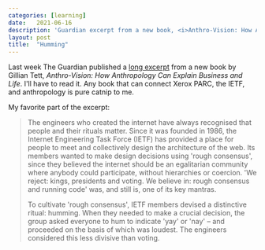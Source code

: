 ```yaml
---
categories: [learning]
date:   2021-06-16
description: 'Guardian excerpt from a new book, <i>Anthro-Vision: How Anthropology Can Explain Business and Life</i>'
layout: post
title:  "Humming"
---
```


Last week The Guardian published a [long excerpt](https://www.theguardian.com/science/2021/jun/03/the-empty-office-what-we-lose-when-we-work-from-home) from a new book by Gillian Tett, _Anthro-Vision: How Anthropology Can Explain Business and Life_. I'll have to read it. Any book that can connect Xerox PARC, the IETF, and anthropology is pure catnip to me.

My favorite part of the excerpt:

> The engineers who created the internet have always recognised that people and their rituals matter. Since it was founded in 1986, the Internet Engineering Task Force (IETF) has provided a place for people to meet and collectively design the architecture of the web. Its members wanted to make design decisions using 'rough consensus', since they believed the internet should be an egalitarian community where anybody could participate, without hierarchies or coercion. 'We reject: kings, presidents and voting. We believe in: rough consensus and running code' was, and still is, one of its key mantras.
>
> To cultivate 'rough consensus', IETF members devised a distinctive ritual: humming. When they needed to make a crucial decision, the group asked everyone to hum to indicate 'yay' or 'nay' – and proceeded on the basis of which was loudest. The engineers considered this less divisive than voting.
